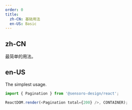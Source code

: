 ```yaml
---
order: 0
title:
  zh-CN: 基础用法
  en-US: Basic
---
```


## zh-CN

最简单的用法。

## en-US

The simplest usage.

```js
import { Pagination } from '@sensoro-design/react';

ReactDOM.render(<Pagination total={200} />, CONTAINER);
```
